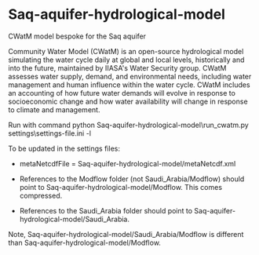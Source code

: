 # Saq-aquifer-hydrological-model
CWatM model bespoke for the Saq aquifer

Community Water Model (CWatM) is an open-source hydrological model simulating the water cycle daily at global and local levels, historically and into the future, maintained by IIASA's Water Security group. CWatM assesses water supply, demand, and environmental needs, including water management and human influence within the water cycle. CWatM includes an accounting of how future water demands will evolve in response to socioeconomic change and how water availability will change in response to climate and management.

Run with command 
python Saq-aquifer-hydrological-model\run_cwatm.py settings\settings-file.ini -l

To be updated in the settings files:

- metaNetcdfFile = Saq-aquifer-hydrological-model/metaNetcdf.xml

- References to the Modflow folder (not Saudi_Arabia/Modflow) should point to Saq-aquifer-hydrological-model/Modflow. This comes compressed.

- References to the Saudi_Arabia folder should point to Saq-aquifer-hydrological-model/Saudi_Arabia.

Note, Saq-aquifer-hydrological-model/Saudi_Arabia/Modflow is different than Saq-aquifer-hydrological-model/Modflow.
